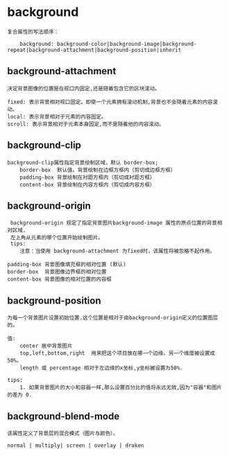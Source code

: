 # background
	
	复合属性的写法顺序：
		
		background: background-color|background-image|background-repeat|background-attachment|background-position|inherit
		
## background-attachment

	决定背景图像的位置是在视口内固定,还是随着包含它的区块滚动。
	
	fixed: 表示背景相对视口固定。即使一个元素拥有滚动机制,背景也不会随着元素的内容滚动。
	local: 表示背景相对于元素的内容固定。
	scroll: 表示背景相对于元素本身固定,而不是随着他的内容滚动。
	
## background-clip
	
	background-clip属性指定背景绘制区域，默认 border-box;
		border-box	默认值。背景绘制在边框方框内（剪切成边框方框）
		padding-box	背景绘制在衬距方框内（剪切成衬距方框）
		content-box	背景绘制在内容方框内（剪切成内容方框）
		
## background-origin

	 background-origin 规定了指定背景图片background-image 属性的原点位置的背景相对区域.
	 左上角从元素的哪个位置开始绘制图片。
	 tips:
		注意：当使用 background-attachment 为fixed时，该属性将被忽略不起作用。
		
	padding-box	背景图像填充框的相对位置 (默认)
	border-box	背景图像边界框的相对位置
	content-box	背景图像的相对位置的内容框
	
## background-position

	为每一个背景图片设置初始位置.这个位置是相对于由background-origin定义的位置图层的。
	
	值:
		center 居中背景图片
		top,left,bottom,right  用来把这个项目放在哪一个边缘。另一个维度被设置成50%。
		length 或 percentage 相对于左边缘的x坐标,y坐标被设置为50%.
		
	tips:
		1. 如果背景图片的大小和容器一样,那么设置百分比的值将永远无效,因为"容器"和图片的差为 0.

## background-blend-mode

	该属性定义了背景层的混合模式（图片与颜色）。
	
	normal | multiply| screen | overlay | draken